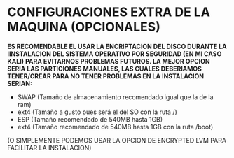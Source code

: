 # CONFIGURACIONES EXTRA DE LA MAQUINA (OPCIONALES)

**ES RECOMENDABLE EL USAR LA ENCRIPTACION DEL DISCO DURANTE LA IINSTALACION DEL SISTEMA OPERATIVO POR SEGURIDAD (EN MI CASO KALI) PARA EVITARNOS PROBLEMAS FUTUROS. LA MEJOR OPCION SERIA LAS PARTICIONES MANUALES, LAS CUALES DEBERIAMOS TENER/CREAR PARA NO TENER PROBLEMAS EN LA INSTALACION SERIAN:**

- SWAP (Tamaño de almacenamiento recomendado igual que la de la ram)
- ext4 (Tamaño a gusto pues será el del SO con la ruta /)
- ESP (Tamaño recomendado de 540MB hasta 1GB)
- ext4 (Tamaño recomendado de 540MB hasta 1GB con la ruta /boot)

(O SIMPLEMENTE PODEMOS USAR LA OPCION DE ENCRYPTED LVM PARA FACILITAR LA INSTALACION)
